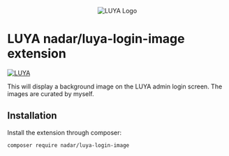 <p align="center">
  <img src="https://raw.githubusercontent.com/luyadev/luya/master/docs/logo/luya-logo-0.2x.png" alt="LUYA Logo"/>
</p>

# LUYA nadar/luya-login-image extension

[![LUYA](https://img.shields.io/badge/Powered%20by-LUYA-brightgreen.svg)](https://luya.io)

This will display a background image on the LUYA admin login screen. The images are curated by myself.

## Installation

Install the extension through composer:

```sh
composer require nadar/luya-login-image
```
